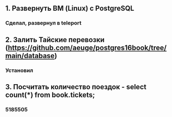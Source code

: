 ## 1. Развернуть ВМ (Linux) с PostgreSQL
### Сделал, развернул в teleport
## 2. Залить Тайские перевозки (https://github.com/aeuge/postgres16book/tree/main/database)
### Установил
## 3. Посчитать количество поездок - select count(*) from book.tickets; 
### 5185505